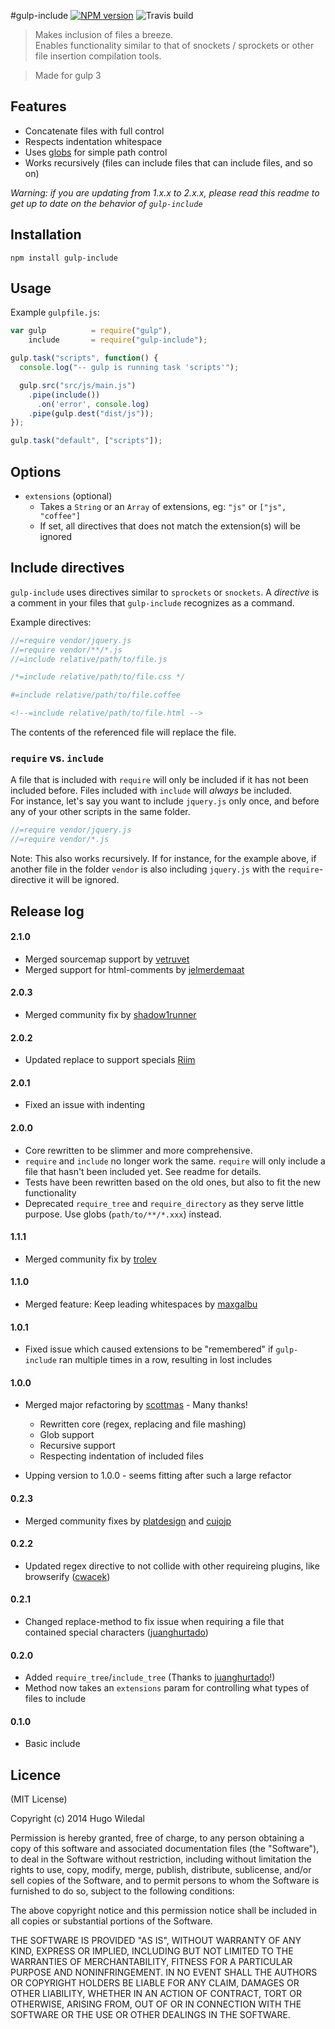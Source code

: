 #gulp-include [![NPM version][npm-image]][npm-url] ![Travis build][travis-image]
>Makes inclusion of files a breeze.  
Enables functionality similar to that of snockets / sprockets or other file insertion compilation tools.

> Made for gulp 3

## Features
* Concatenate files with full control
* Respects indentation whitespace
* Uses [globs](https://www.npmjs.com/package/glob) for simple path control
* Works recursively (files can include files that can include files, and so on)

*Warning: if you are updating from 1.x.x to 2.x.x, please read this readme to get up to date on the behavior of `gulp-include`*

## Installation
```shell
npm install gulp-include
```
## Usage
Example `gulpfile.js`:
```javascript
var gulp          = require("gulp"),
    include       = require("gulp-include");

gulp.task("scripts", function() {
  console.log("-- gulp is running task 'scripts'");

  gulp.src("src/js/main.js")
    .pipe(include())
      .on('error', console.log)
    .pipe(gulp.dest("dist/js"));
});

gulp.task("default", ["scripts"]);

```

## Options
* `extensions` (optional)
	* Takes a `String` or an `Array` of extensions, eg: `"js"` or `["js", "coffee"]`
	* If set, all directives that does not match the extension(s) will be ignored

## Include directives
`gulp-include` uses directives similar to `sprockets` or `snockets`. A _directive_ is a comment in your files that `gulp-include` recognizes as a command.
  
Example directives:
```javascript
//=require vendor/jquery.js
//=require vendor/**/*.js
//=include relative/path/to/file.js
```
```css
/*=include relative/path/to/file.css */
```
```coffee
#=include relative/path/to/file.coffee
```
```html
<!--=include relative/path/to/file.html -->
```

The contents of the referenced file will replace the file.
  
### `require` vs. `include`
A file that is included with `require` will only be included if it has not been included  before. Files included with `include` will _always_ be included.  
For instance, let's say you want to include `jquery.js` only once, and before any of your other scripts in the same folder.
```javascript
//=require vendor/jquery.js
//=require vendor/*.js
```
Note: This also works recursively. If for instance, for the example above, if another file in the folder `vendor` is also including `jquery.js` with the `require`-directive it will be ignored.

## Release log
#### 2.1.0
* Merged sourcemap support by [vetruvet](https://github.com/vetruvet)
* Merged support for html-comments by [jelmerdemaat](https://github.com/jelmerdemaat)

#### 2.0.3
* Merged community fix by [shadow1runner](https://github.com/shadow1runner)

#### 2.0.2
* Updated replace to support specials [Riim](https://github.com/Riim)

#### 2.0.1
* Fixed an issue with indenting

#### 2.0.0
* Core rewritten to be slimmer and more comprehensive.
* `require` and `include` no longer work the same. `require` will only include a file that hasn't been included yet. See readme for details.
* Tests have been rewritten based on the old ones, but also to fit the new functionality
* Deprecated `require_tree` and `require_directory` as they serve little purpose. Use globs (`path/to/**/*.xxx`) instead.

#### 1.1.1
* Merged community fix by [trolev](https://github.com/trolev)

#### 1.1.0
* Merged feature: Keep leading whitespaces by [maxgalbu](https://github.com/maxgalbu)

#### 1.0.1
* Fixed issue which caused extensions to be "remembered" if `gulp-include` ran multiple times in a row, resulting in lost includes

#### 1.0.0
* Merged major refactoring by [scottmas](https://github.com/scottmas) - Many thanks!
	* Rewritten core (regex, replacing and file mashing)
	* Glob support
	* Recursive support
	* Respecting indentation of included files

* Upping version to 1.0.0 - seems fitting after such a large refactor

#### 0.2.3
* Merged community fixes by [platdesign](https://github.com/platdesign) and [cujojp](https://github.com/cujojp)

#### 0.2.2
* Updated regex directive to not collide with other requireing plugins, like browserify ([cwacek](https://github.com/cwacek))

#### 0.2.1
* Changed replace-method to fix issue when requiring a file that contained special characters ([juanghurtado](https://github.com/juanghurtado))

#### 0.2.0
* Added `require_tree`/`include_tree` (Thanks to [juanghurtado](https://github.com/juanghurtado)!)
* Method now takes an `extensions` param for controlling what types of files to include

#### 0.1.0
* Basic include

## Licence
(MIT License)

Copyright (c) 2014 Hugo Wiledal

Permission is hereby granted, free of charge, to any person obtaining a copy
of this software and associated documentation files (the "Software"), to deal
in the Software without restriction, including without limitation the rights
to use, copy, modify, merge, publish, distribute, sublicense, and/or sell
copies of the Software, and to permit persons to whom the Software is
furnished to do so, subject to the following conditions:

The above copyright notice and this permission notice shall be included in all
copies or substantial portions of the Software.

THE SOFTWARE IS PROVIDED "AS IS", WITHOUT WARRANTY OF ANY KIND, EXPRESS OR
IMPLIED, INCLUDING BUT NOT LIMITED TO THE WARRANTIES OF MERCHANTABILITY,
FITNESS FOR A PARTICULAR PURPOSE AND NONINFRINGEMENT. IN NO EVENT SHALL THE
AUTHORS OR COPYRIGHT HOLDERS BE LIABLE FOR ANY CLAIM, DAMAGES OR OTHER
LIABILITY, WHETHER IN AN ACTION OF CONTRACT, TORT OR OTHERWISE, ARISING FROM,
OUT OF OR IN CONNECTION WITH THE SOFTWARE OR THE USE OR OTHER DEALINGS IN THE
SOFTWARE.


[travis-image]: https://api.travis-ci.org/wiledal/gulp-include.png?branch=master

[npm-url]: https://npmjs.org/package/gulp-include
[npm-image]: https://badge.fury.io/js/gulp-include.png

